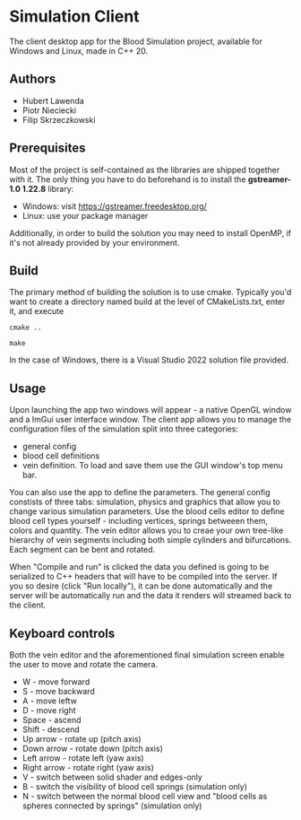 # Simulation Client

The client desktop app for the Blood Simulation project, available for Windows and Linux, made in C++ 20.

## Authors
 * Hubert Lawenda
 * Piotr Nieciecki
 * Filip Skrzeczkowski

## Prerequisites
Most of the project is self-contained as the libraries are shipped together with it.
The only thing you have to do beforehand is to install the **gstreamer-1.0 1.22.8** library:
 * Windows: visit https://gstreamer.freedesktop.org/
 * Linux: use your package manager

Additionally, in order to build the solution you may need to install OpenMP, if it's not already provided by your environment.

## Build
The primary method of building the solution is to use cmake.
Typically you'd want to create a directory named build at the level of CMakeLists.txt, enter it, and execute

`cmake ..`

`make`

In the case of Windows, there is a Visual Studio 2022 solution file provided.

## Usage

Upon launching the app two windows will appear - a native OpenGL window and a ImGui user interface window. The client app allows you to manage the configuration files of the simulation split into three categories:
 * general config
 * blood cell definitions
 * vein definition.
To load and save them use the GUI window's top menu bar.

You can also use the app to define the parameters. The general config constists of three tabs: simulation, physics and graphics that allow you to change various simulation parameters.
Use the blood cells editor to define blood cell types yourself - including vertices, springs betweeen them, colors and quantity.
The vein editor allows you to creae your own tree-like hierarchy of vein segments including both simple cylinders and bifurcations. Each segment can be bent and rotated.

When "Compile and run" is clicked the data you defined is going to be serialized to C++ headers that will have to be compiled into the server. If you so desire (click "Run locally"), it can be done automatically and the server will be automatically run and the data it renders will streamed back to the client.


## Keyboard controls
Both the vein editor and the aforementioned final simulation screen enable the user to move and rotate the camera.

 * W - move forward
 * S - move backward
 * A - move leftw
 * D - move right
 * Space - ascend
 * Shift - descend
 * Up arrow - rotate up (pitch axis)
 * Down arrow - rotate down (pitch axis)
 * Left arrow - rotate left (yaw axis)
 * Right arrow - rotate right (yaw axis)
 * V - switch between solid shader and edges-only
 * B - switch the visibility of blood cell springs (simulation only)
 * N - switch between the normal blood cell view and "blood cells as spheres connected by springs" (simulation only)
